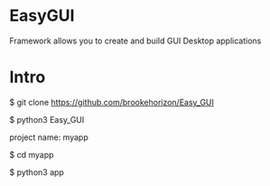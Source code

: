 # EasyGUI
Framework allows you to create and build GUI Desktop applications


# Intro

$ git clone https://github.com/brookehorizon/Easy_GUI

$ python3 Easy_GUI

project name: myapp

$ cd myapp

$ python3 app
